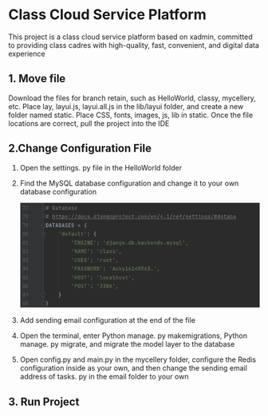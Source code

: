 # Class Cloud Service Platform

This project is a class cloud service platform based on xadmin, committed to providing class cadres with high-quality, fast, convenient, and digital data experience





## 1. Move file

Download the files for branch retain, such as HelloWorld, classy, mycellery, etc. Place lay, layui.js, layui.all.js in the lib/layui folder, and create a new folder named static. Place CSS, fonts, images, js, lib in static. Once the file locations are correct, pull the project into the IDE









## 2.Change Configuration File

1. Open the settings. py file in the HelloWorld folder

2. Find the MySQL database configuration and change it to your own database configuration

   ![image-20231003000956402](https://github.com/MoonforDream/Xadmin-based-class-cloud-service-platform/blob/remain/image-20231003000956402.png)

3. Add sending email configuration at the end of the file

4. Open the terminal, enter Python manage. py makemigrations, Python manage. py migrate, and migrate the model layer to the database

5. Open config.py and main.py in the mycellery folder, configure the Redis configuration inside as your own, and then change the sending email address of tasks. py in the email folder to your own





## 3. Run Project
